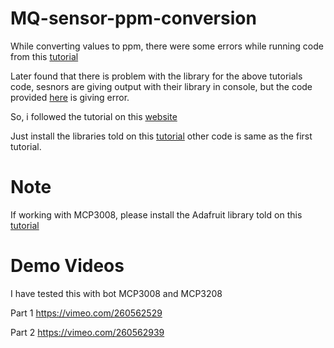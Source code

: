 # MQ-sensor-ppm-conversion

While converting values to ppm, there were some errors while running code from this 
<a href="https://tutorials-raspberrypi.com/configure-and-read-out-the-raspberry-pi-gas-sensor-mq-x" target="_blank">tutorial</a>

Later found that there is problem with the library for the above tutorials code, sesnors are giving output with their library in console, but the code provided <a href="https://tutorials-raspberrypi.com/configure-and-read-out-the-raspberry-pi-gas-sensor-mq-x">here</a>
 is giving error.

So, i followed the tutorial on this <a href="https://learn.adafruit.com/raspberry-pi-analog-to-digital-converters/mcp3008" target="_blank">website</a>

Just install the libraries told on this <a href="https://learn.adafruit.com/raspberry-pi-analog-to-digital-converters/mcp3008" target="_blank">tutorial</a> other code is same as the first tutorial.

# Note 
If working with MCP3008, please install the Adafruit library told on this <a href="https://learn.adafruit.com/raspberry-pi-analog-to-digital-converters/mcp3008" target="_blank">tutorial</a>

# Demo Videos
I have tested this with bot MCP3008 and MCP3208

Part 1 <a href="https://vimeo.com/260562529">https://vimeo.com/260562529</a>

Part 2 <a href="https://vimeo.com/260562939">https://vimeo.com/260562939</a>
